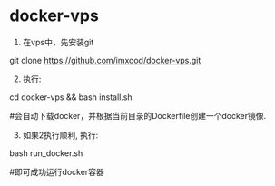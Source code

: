 # docker-vps

1. 在vps中，先安装git

  git clone https://github.com/imxood/docker-vps.git
  
2. 执行:
  
  cd docker-vps && bash install.sh
  
  #会自动下载docker，并根据当前目录的Dockerfile创建一个docker镜像.
  
  
3. 如果2执行顺利, 执行:

  bash run_docker.sh
  
  #即可成功运行docker容器
